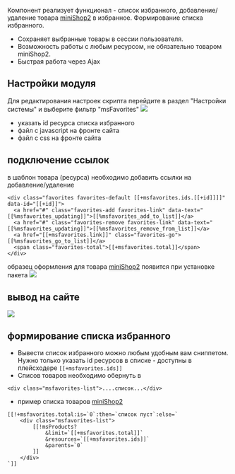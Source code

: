 Компонент реализует функционал - список избранного, добавление/удаление товара [miniShop2][1] в избранное. Формирование списка избранного.

* Сохраняет выбранные товары в сессии пользователя.
* Возможность работы с любым ресурсом, не обязательно товаром miniShop2.
* Быстрая работа через Ajax

## Настройки модуля
Для редактирования настроек скрипта перейдите в раздел "Настройки системы" и выберите фильтр "msFavorites"
[![](http://file.modx.pro/files/a/4/3/a43af68507f0353e28142debef2144fcs.jpg)](http://file.modx.pro/files/a/4/3/a43af68507f0353e28142debef2144fc.png)

* указать id ресурса списка избранного
* файл c javascript на фронте сайта
* файл c css на фронте сайта

## подключение ссылок
в шаблон товара (ресурса) необходимо добавить ссылки на добавление/удаление
```
<div class="favorites favorites-default [[+msfavorites.ids.[[+id]]]]" data-id="[[+id]]">
  <a href="#" class="favorites-add favorites-link" data-text="[[%msfavorites_updating]]">[[%msfavorites_add_to_list]]</a>
  <a href="#" class="favorites-remove favorites-link" data-text="[[%msfavorites_updating]]">[[%msfavorites_remove_from_list]]</a>
  <a href="[[+msfavorites.link]]" class="favorites-go">[[%msfavorites_go_to_list]]</a>
  <span class="favorites-total">[[+msfavorites.total]]</span>
</div>
```
образец оформления для товара [miniShop2][1] появится при установке пакета
[![](http://file.modx.pro/files/f/2/1/f213f5eaeec8c974b4ed1968d77e6c6es.jpg)](http://file.modx.pro/files/f/2/1/f213f5eaeec8c974b4ed1968d77e6c6e.png)

## вывод на сайте
[![](http://file.modx.pro/files/5/1/9/519831af139d5c411b47bd22a341f19ds.jpg)](http://file.modx.pro/files/5/1/9/519831af139d5c411b47bd22a341f19d.png)

## формирование списка избранного

* Вывести список избранного можно любым удобным вам сниппетом. Нужно только указать id ресурсов в списке - доступны в плейсходере `[[+msfavorites.ids]]`
* Списов товаров необходимо обернуть в 
```
<div class="msfavorites-list">....список...</div>
```

* пример списка товаров [miniShop2][1]
```
[[!+msfavorites.total:is=`0`:then=`список пуст`:else=`
	<div class="msfavorites-list">
		[[!msProducts?
			&limit=`[[+msfavorites.total]]`
			&resources=`[[+msfavorites.ids]]`
			&parents=`0`
		]]
	</div>
`]]
```

[1]: /ru/01_Компоненты/02_miniShop2/
